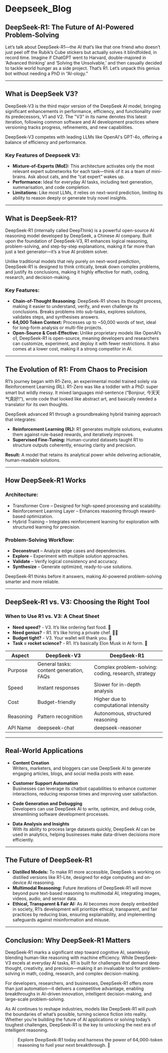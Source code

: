 # Deepseek_Blog

## DeepSeek-R1: The Future of AI-Powered Problem-Solving 

Let’s talk about DeepSeek-R1—the AI that’s like that one friend who doesn’t just peel off the Rubik’s Cube stickers but actually solves it blindfolded, in record time. Imagine if ChatGPT went to Harvard, double-majored in ‘Advanced thinking’ and ‘Solving the Unsolvable,’ and then casually decided to tackle world hunger as a side project. That’s R1. Let’s unpack this genius bot without needing a PhD in “AI-ology.”

---

## What is DeepSeek V3? 

DeepSeek-V3 is the third major version of the DeepSeek AI model, bringing significant enhancements in performance, efficiency, and functionality over its predecessors, V1 and V2. The "V3" in its name denotes this latest iteration, following common software and AI development practices where versioning tracks progress, refinements, and new capabilities.

DeepSeek-V3 competes with leading LLMs like OpenAI's GPT-4o, offering a balance of efficiency and performance.

### Key Features of Deepseek V3: 

- **Mixture-of-Experts (MoE):** This architecture activates only the most relevant expert subnetworks for each task—think of it as a team of mini-brains. Ask about cats, and the “cat expert” wakes up.  
- **Performance:** Ideal for everyday AI tasks, including text generation, summarisation, and code completion.  
- **Limitations:** Like most LLMs, it relies on next-word prediction, limiting its ability to reason deeply or generate truly novel insights.  

---

## What is DeepSeek-R1? 

DeepSeek-R1 (internally called DeepThink) is a powerful open-source AI reasoning model developed by DeepSeek, a Chinese AI company. Built upon the foundation of DeepSeek-V3, R1 enhances logical reasoning, problem-solving, and step-by-step explanations, making it far more than just a text generator—it’s a true AI problem solver.

Unlike traditional models that rely purely on next-word prediction, DeepSeek-R1 is designed to think critically, break down complex problems, and justify its conclusions, making it highly effective for math, coding, research, and decision-making.

### Key Features:

- **Chain-of-Thought Reasoning:** DeepSeek-R1 shows its thought process, making it easier to understand, verify, and even challenge its conclusions. Breaks problems into sub-tasks, explores solutions, validates steps, and synthesises answers.  
- **64,000 Token Context:** Processes up to ~50,000 words of text, ideal for long-form analysis or multi-file projects.  
- **Open-Source & Cost-Effective:** Unlike proprietary models like OpenAI’s o1, DeepSeek-R1 is open-source, meaning developers and researchers can customize, experiment, and deploy it with fewer restrictions. It also comes at a lower cost, making it a strong competitor in AI.  

---

## The Evolution of R1: From Chaos to Precision 

R1’s journey began with R1-Zero, an experimental model trained solely via Reinforcement Learning (RL). R1-Zero was like a toddler with a PhD: super smart but wildly messy. It mixed languages mid-sentence (“Bonjour, 今天天⽓真好!”), wrote code that looked like abstract art, and basically needed a translator for its own thoughts. 

DeepSeek advanced R1 through a groundbreaking hybrid training approach that integrates:

- **Reinforcement Learning (RL):** R1 generates multiple solutions, evaluates them against rule-based rewards, and iteratively improves.  
- **Supervised Fine-Tuning:** Human-curated datasets taught R1 to structure outputs coherently, ensuring clarity and precision.  

**Result:** A model that retains its analytical power while delivering actionable, human-readable solutions.

---

## How DeepSeek-R1 Works 

### Architecture:

- Transformer Core – Designed for high-speed processing and scalability.  
- Reinforcement Learning Layer – Enhances reasoning through reward-based optimization.  
- Hybrid Training – Integrates reinforcement learning for exploration with structured learning for precision.  

### Problem-Solving Workflow:

- **Deconstruct** – Analyze edge cases and dependencies.  
- **Explore** – Experiment with multiple solution approaches.  
- **Validate** – Verify logical consistency and accuracy.  
- **Synthesize** – Generate optimized, ready-to-use solutions.  

DeepSeek-R1 thinks before it answers, making AI-powered problem-solving smarter and more reliable.

---

## DeepSeek-R1 vs. V3: Choosing the Right Tool

### When to Use R1 vs. V3: A Cheat Sheet 

- **Need speed?** - V3. It’s like ordering fast food. 🍟  
- **Need genius?** - R1. It’s like hiring a private chef. 👨🍳  
- **Budget tight?** - V3. Your wallet will thank you. 🤑  
- **Task = rocket science?** - R1. It’s basically Elon Musk in AI form. 🚀  

| Aspect         | DeepSeek-V3                             | DeepSeek-R1                                      |
|----------------|------------------------------------------|--------------------------------------------------|
| Purpose        | General tasks: content generation, FAQs | Complex problem-solving: coding, research, strategy |
| Speed          | Instant responses                       | Slower for in-depth analysis                     |
| Cost           | Budget-friendly                         | Higher due to computational intensity            |
| Reasoning      | Pattern recognition                     | Autonomous, structured reasoning                 |
| API Name       | deepseek-chat                           | deepseek-reasoner                                |

---

## Real-World Applications  

- **Content Creation**  
  Writers, marketers, and bloggers can use DeepSeek AI to generate engaging articles, blogs, and social media posts with ease.

- **Customer Support Automation**  
  Businesses can leverage its chatbot capabilities to enhance customer interactions, reducing response times and improving user satisfaction.

- **Code Generation and Debugging**  
  Developers can use DeepSeek AI to write, optimize, and debug code, streamlining software development processes.

- **Data Analysis and Insights**  
  With its ability to process large datasets quickly, DeepSeek AI can be used in analytics, helping businesses make data-driven decisions more efficiently.

---

## The Future of DeepSeek-R1  

- **Distilled Models:** To make R1 more accessible, DeepSeek is working on distilled versions like R1-Lite, designed for edge computing and on-device AI reasoning.  
- **Multimodal Reasoning:** Future iterations of DeepSeek-R1 will move beyond pure text-based reasoning to multimodal AI, integrating images, videos, audio, and sensor data.  
- **Ethical, Transparent & Fair AI:** As AI becomes more deeply embedded in society, R1’s development will prioritize ethical, transparent, and fair practices by reducing bias, ensuring explainability, and implementing safeguards against misinformation and misuse.  

---

## Conclusion: Why DeepSeek-R1 Matters  

DeepSeek-R1 marks a significant step toward cognitive AI, seamlessly blending human-like reasoning with machine efficiency. While DeepSeek-V3 excels at everyday AI tasks, R1 is built for challenges that demand deep thought, creativity, and precision—making it an invaluable tool for problem-solving in math, coding, research, and complex decision-making.

For developers, researchers, and businesses, DeepSeek-R1 offers more than just automation—it delivers a competitive advantage, enabling breakthroughs in AI-driven innovation, intelligent decision-making, and large-scale problem-solving.

As AI continues to reshape industries, models like DeepSeek-R1 will push the boundaries of what’s possible, turning science fiction into reality. Whether you’re building the future of AI applications or solving today’s toughest challenges, DeepSeek-R1 is the key to unlocking the next era of intelligent reasoning.

> **Explore DeepSeek-R1 today and harness the power of 64,000-token reasoning to fuel your next breakthrough. 🚀**
